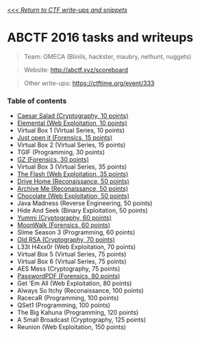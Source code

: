_[<<< Return to CTF write-ups and snippets](https://github.com/nbrisset/CTF)_

# ABCTF 2016 tasks and writeups

> Team: OMECA (Blinils, hackster, maubry, nethunt, nuggets)

> Website: http://abctf.xyz/scoreboard

> Other write-ups: https://ctftime.org/event/333

### Table of contents
* [Caesar Salad (Cryptography, 10 points)](caesar-salad-10)
* [Elemental (Web Exploitation, 10 points)](elemental-10)
* Virtual Box 1 (Virtual Series, 10 points)
* [Just open it (Forensics, 15 points)](just-open-it-15)
* Virtual Box 2 (Virtual Series, 15 points)
* TGIF (Programming, 30 points)
* [GZ (Forensics, 30 points)](GZ-30)
* Virtual Box 3 (Virtual Series, 35 points)
* [The Flash (Web Exploitation, 35 points)](the-flash-35)
* [Drive Home (Reconaissance, 50 points)](drive-home-50)
* [Archive Me (Reconaissance, 50 points)](archive-me-50)
* [Chocolate (Web Exploitation, 50 points)](chocolate-50)
* Java Madness (Reverse Engineering, 50 points)
* Hide And Seek (Binary Exploitation, 50 points)
* [Yummi (Cryptography, 60 points)](yummi-60)
* [MoonWalk (Forensics, 60 points)](moonwalk-60)
* Slime Season 3 (Programming, 60 points)
* [Old RSA (Cryptography, 70 points)](old-rsa-70)
* L33t H4xx0r (Web Exploitation, 70 points)
* Virtual Box 5 (Virtual Series, 75 points)
* Virtual Box 6 (Virtual Series, 75 points)
* AES Mess (Cryptography, 75 points)
* [PasswordPDF (Forensics, 80 points)](passwordpdf-80)
* Get 'Em All (Web Exploitation, 80 points)
* Always So Itchy (Reconaissance, 100 points)
* RacecaR (Programming, 100 points)
* QSet1 (Programming, 100 points)
* The Big Kahuna (Programming, 120 points)
* A Small Broadcast (Cryptography, 125 points)
* Reunion (Web Exploitation, 150 points)
